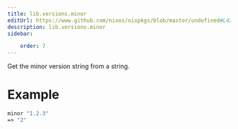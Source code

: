 ```yaml
---
title: lib.versions.minor
editUrl: https://www.github.com/nixos/nixpkgs/blob/master/undefined#L42C11
description: lib.versions.minor
sidebar:

    order: 7
---
```


Get the minor version string from a string.

# Example

```nix
minor "1.2.3"
=> "2"
```



